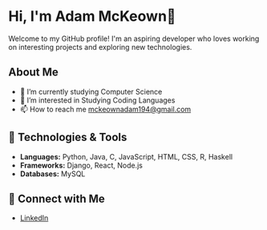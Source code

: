 # Hi, I'm Adam McKeown👋

Welcome to my GitHub profile! I'm an aspiring developer who loves working on interesting projects and exploring new technologies.

## About Me

- 🌱 I’m currently studying Computer Science
- 👀 I’m interested in Studying Coding Languages
- 📫 How to reach me mckeownadam194@gmail.com

## 🔧 Technologies & Tools

- **Languages:** Python, Java, C, JavaScript, HTML, CSS, R, Haskell
- **Frameworks:** Django, React, Node.js
- **Databases:** MySQL

## 🤝 Connect with Me

- [LinkedIn](https://www.linkedin.com/in/adammckeown03)

<!---
adammckeown03/adammckeown03 is a ✨ special ✨ repository because its `README.md` (this file) appears on your GitHub profile.
You can click the Preview link to take a look at your changes.
--->
